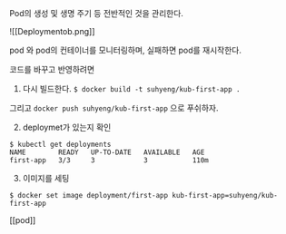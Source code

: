 
Pod의 생성 및 생명 주기 등 전반적인 것을 관리한다.

![[Deploymentob.png]]


pod 와 pod의 컨테이너를 모니터링하며, 실패하면 pod를 재시작한다. 

코드를 바꾸고 반영하려면 

1. 다시 빌드한다. 
`$ docker build -t suhyeng/kub-first-app .`

그리고 `docker push suhyeng/kub-first-app` 으로 푸쉬하자.

2. deploymet가 있는지 확인
```
$ kubectl get deployments
NAME        READY   UP-TO-DATE   AVAILABLE   AGE
first-app   3/3     3            3           110m
```

3. 이미지를 세팅

`$ docker set image deployment/first-app kub-first-app=suhyeng/kub-first-app`





[[pod]]
